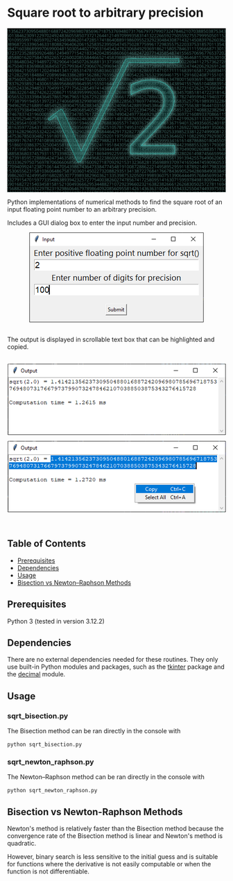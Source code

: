 # Square root to arbitrary precision

<p align="center" width="100%">
  <img style="display: block; margin: auto;" src="./images/sqrt-digits.svg"/>
</p>

Python implementations of numerical methods to find the square root of an input floating point number to an arbitrary precision.

Includes a GUI dialog box to enter the input number and precision. 
<p align="center" width="100%">
  <img style="display: block; margin: auto;" src="./images/input-window.png"/>
</p>
<br>  
The output is displayed in scrollable text box that can be highlighted and copied.<br>
<br>
<p align="center" width="100%">
  <img style="display: block; margin: auto;" src="./images/output-window.png"/>
</p>
<p align="center" width="100%">
  <img style="display: block; margin: auto;" src="./images/output-window-copy.png"/>
</p>
<br>

## Table of Contents
- [Prerequisites](#prerequisites-heading)
- [Dependencies](#dependencies-heading)
- [Usage](#usage-heading)
- [Bisection vs Newton–Raphson Methods](#bisection-vs-newton-raphson-heading)

<a name="prerequisites-heading"></a>
## Prerequisites
Python 3 (tested in version 3.12.2)

<a name="prerequisites-heading"></a>
## Dependencies
There are no external dependencies needed for these routines. They only use built-in Python modules and packages, such as the [tkinter](https://docs.python.org/3/library/tkinter.html) package and the [decimal](https://docs.python.org/3/library/decimal.html) module.

<a name="usage-heading"></a>
## Usage
### sqrt_bisection.py
The Bisection method can be ran directly in the console with  
```console
python sqrt_bisection.py
```

### sqrt_newton_raphson.py
The Newton–Raphson method can be ran directly in the console with  
```console
python sqrt_newton_raphson.py
```
<a name="bisection-vs-newton-raphson-heading"></a>
## Bisection vs Newton-Raphson Methods
Newton's method is relatively faster than the Bisection method because the convergence rate of the Bisection method is linear and Newton's method is quadratic.  

However, binary search is less sensitive to the initial guess and is suitable for functions where the derivative is not easily computable or when the function is not differentiable.
